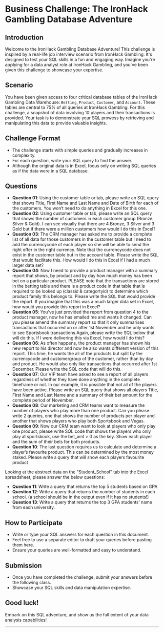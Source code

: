 # Business Challenge: The IronHack Gambling Database Adventure

## Introduction

Welcome to the IronHack Gambling Database Adventure! This challenge is inspired by a real-life job interview scenario from IronHack Gambling. It's designed to test your SQL skills in a fun and engaging way. Imagine you're applying for a data analyst role at IronHack Gambling, and you've been given this challenge to showcase your expertise.

## Scenario

You have been given access to four critical database tables of the IronHack Gambling Data Warehouse: `Betting`, `Product`, `Customer`, and `Account`. These tables are central to 75% of all queries at IronHack Gambling. For this challenge, a snapshot of data involving 10 players and their transactions is provided. Your task is to demonstrate your SQL prowess by retrieving and manipulating this data to provide valuable insights.

## Challenge Format

- The challenge starts with simple queries and gradually increases in complexity.
- For each question, write your SQL query to find the answer.
- Although the original data is in Excel, focus only on writing SQL queries as if the data were in a SQL database.

## Questions

- **Question 01**:  Using the customer table or tab, please write an SQL query that shows Title, First Name and Last Name and Date of Birth for each of the customers. You won’t need to do anything in Excel for this one.
- **Question 02**:  Using customer table or tab, please write an SQL query that shows the number of customers in each customer group (Bronze, Silver & Gold). I can see visually that there are 4 Bronze, 3 Silver and 3 Gold but if there were a million customers how would I do this in Excel?
- **Question 03**: The CRM manager has asked me to provide a complete list of all data for those customers in the customer table but I need to add the currencycode of each player so she will be able to send the right offer in the right currency. Note that the currencycode does not exist in the customer table but in the account table. Please write the SQL that would facilitate this. How would I do this in Excel if I had a much larger data set?
- **Question 04**: Now I need to provide a product manager with a summary report that shows, by product and by day how much money has been bet on a particular product. PLEASE note that the transactions are stored in the betting table and there is a product code in that table  that is required to be looked up (classid & categortyid) to determine which product family this belongs to. Please write the SQL that would provide the report. If you imagine that this was a much larger data set in Excel, how would you provide this report in Excel?
- **Question 05**: You’ve just provided the report from question 4 to the product manager, now he has emailed me and wants it changed. Can you please amend the summary report so that it only summarises transactions that occurred on or after 1st November and he only wants to see Sportsbook transactions.Again, please write the SQL below that will do this. If I were delivering this via Excel, how would I do this?
- **Question 06**: As often happens, the product manager has shown his new report to his director and now he also wants different version of this report. This time, he wants the all of the products but split by the currencycode and customergroup of the customer, rather than by day and product. He would also only like transactions that occurred after 1st December. Please write the SQL code that will do this.
- **Question 07**: Our VIP team have asked to see a report of all players regardless of whether they have done anything in the complete timeframe or not. In our example, it is possible that not all of the players have been active. Please write an SQL query that shows all players Title, First Name and Last Name and a summary of their bet amount for the complete period of November.
- **Question 08**: Our marketing and CRM teams want to measure the number of players who play more than one product. Can you please write 2 queries, one that shows the number of products per player and another that shows players who play both Sportsbook and Vegas.
- **Question 09**: Now our CRM team want to look at players who only play one product, please write SQL code that shows the players who only play at sportsbook, use the bet_amt > 0 as the key. Show each player and the sum of their bets for both products. 
- **Question 10**: The last question requires us to calculate and determine a player’s favourite product. This can be determined by the most money staked. Please write a query that will show each players favourite product

Looking at the abstract data on the "Student_School" tab into the Excel spreadsheet, please answer the below questions:

- **Question 11**: Write a query that returns the top 5 students based on GPA
- **Question 12**: Write a query that returns the number of students in each school. (a school should be in the output even if it has no students!)
- **Question 13**: Write a query that returns the top 3 GPA students' name from each university.

## How to Participate

- Write or type your SQL answers for each question in this document.
- Feel free to use a separate editor to draft your queries before pasting them here.
- Ensure your queries are well-formatted and easy to understand.

## Submission

- Once you have completed the challenge, submit your answers before the following class.
- Showcase your SQL skills and data manipulation expertise.

## Good luck!

Embark on this SQL adventure, and show us the full extent of your data analysis capabilities!

---
